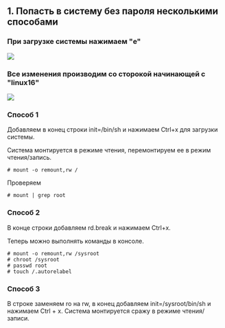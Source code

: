 ## 1. Попасть в систему без пароля несколькими способами

### При загрузке системы нажимаем "e"

![](//pic/1.png)

### Все изменения производим со сторокой начинающей с "linux16"
![](//pic/2.png)

### Способ 1

Добавляем в конец строки init=/bin/sh и нажимаем Ctrl+x для загрузки системы.

Система монтируется в режиме чтения, перемонтируем ее в режим чтения/запись.
```
# mount -o remount,rw /
```
Проверяем
```
# mount | grep root
```

### Способ 2

В конце строки добавляем rd.break и нажимаем Ctrl+x.

Теперь можно выполнять команды в консоле.

```
# mount -o remount,rw /sysroot
# chroot /sysroot
# passwd root
# touch /.autorelabel
```

### Способ 3

В строке заменяем ro на rw, в конец добавляем init=/sysroot/bin/sh и нажимаем Ctrl + x. Система монтируется сражу в режиме чтения/записи.